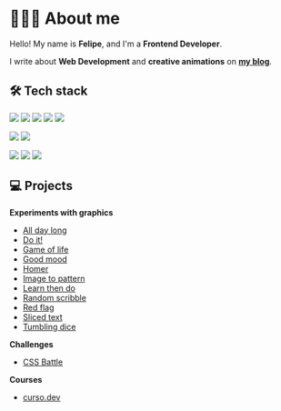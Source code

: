 # 👨🏻‍💻 About me

Hello! My name is **Felipe**, and I'm a **Frontend Developer**.

I write about **Web Development** and **creative animations** on [**my blog**](https://blog.felipeog.com.br/en/).

## 🛠 Tech stack

![](https://img.shields.io/badge/-HTML5-333?style=flat&logo=html5&logoColor=fff)
![](https://img.shields.io/badge/-CSS3-333?style=flat&logo=css3&logoColor=fff)
![](https://img.shields.io/badge/-JavaScript-333?style=flat&logo=javascript&logoColor=fff)
![](https://img.shields.io/badge/-Node.js-333?style=flat&logo=node.js&logoColor=fff)
![](https://img.shields.io/badge/-TypeScript-333?style=flat&logo=typescript&logoColor=fff)

![](https://img.shields.io/badge/-Git-333?style=flat&logo=git&logoColor=fff)
![](https://img.shields.io/badge/-GitHub-333?style=flat&logo=github&logoColor=fff)

![](https://img.shields.io/badge/-Visual%20Studio%20Code-333?style=flat&logo=visual-studio-code&logoColor=fff)
![](https://img.shields.io/badge/-Json-333?style=flat&logo=json&logoColor=fff)
![](https://img.shields.io/badge/-Markdown-333?style=flat&logo=markdown&logoColor=fff)

## 💻 Projects

**Experiments with graphics**

- [All day long](https://github.com/felipeog/all-day-long)
- [Do it!](https://github.com/felipeog/do-it)
- [Game of life](https://github.com/felipeog/game-of-life)
- [Good mood](https://github.com/felipeog/good-mood)
- [Homer](https://github.com/felipeog/homer)
- [Image to pattern](https://github.com/felipeog/image-to-pattern)
- [Learn then do](https://github.com/felipeog/learn-then-do)
- [Random scribble](https://github.com/felipeog/random-scribble)
- [Red flag](https://github.com/felipeog/red-flag)
- [Sliced text](https://github.com/felipeog/sliced-text)
- [Tumbling dice](https://github.com/felipeog/tumbling-dice)

**Challenges**

- [CSS Battle](https://github.com/felipeog/cssbattle)

**Courses**

- [curso.dev](https://github.com/felipeog/cd-tabnews)
